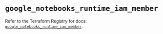 # `google_notebooks_runtime_iam_member`

Refer to the Terraform Registry for docs: [`google_notebooks_runtime_iam_member`](https://registry.terraform.io/providers/hashicorp/google/6.26.0/docs/resources/notebooks_runtime_iam_member).
